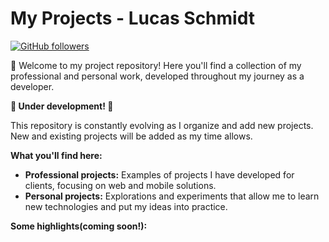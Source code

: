 # My Projects - Lucas Schmidt

[![GitHub followers](https://img.shields.io/github/followers/lschmidtdev?style=social)](https://github.com/lschmidtdev?tab=followers)

👋 Welcome to my project repository! Here you'll find a collection of my professional and personal work, developed throughout my journey as a developer.

**🚧 Under development! 🚧**

This repository is constantly evolving as I organize and add new projects. New and existing projects will be added as my time allows.

**What you'll find here:**

* **Professional projects:** Examples of projects I have developed for clients, focusing on web and mobile solutions.
* **Personal projects:** Explorations and experiments that allow me to learn new technologies and put my ideas into practice.

**Some highlights(coming soon!):**
